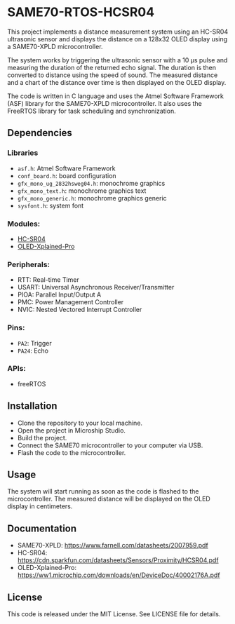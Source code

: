 # SAME70-RTOS-HCSR04
This project implements a distance measurement system using an HC-SR04 ultrasonic sensor and displays the distance on a 128x32 OLED display using a SAME70-XPLD microcontroller.

The system works by triggering the ultrasonic sensor with a 10 µs pulse and measuring the duration of the returned echo signal. The duration is then converted to distance using the speed of sound. The measured distance and a chart of the distance over time is then displayed on the OLED display.

The code is written in C language and uses the Atmel Software Framework (ASF) library for the SAME70-XPLD microcontroller. It also uses the FreeRTOS library for task scheduling and synchronization.

## Dependencies

### Libraries
- `asf.h`: Atmel Software Framework
- `conf_board.h`: board configuration
- `gfx_mono_ug_2832hsweg04.h`: monochrome graphics
- `gfx_mono_text.h`: monochrome graphics text
- `gfx_mono_generic.h`: monochrome graphics generic
- `sysfont.h`: system font

### Modules: 
- [HC-SR04](https://cdn.sparkfun.com/datasheets/Sensors/Proximity/HCSR04.pdf)
- [OLED-Xplained-Pro](https://ww1.microchip.com/downloads/en/DeviceDoc/40002176A.pdf)

### Peripherals:
- RTT: Real-time Timer
- USART: Universal Asynchronous Receiver/Transmitter
- PIOA: Parallel Input/Output A
- PMC: Power Management Controller
- NVIC: Nested Vectored Interrupt Controller
    
### Pins:
- `PA2`: Trigger
- `PA24`: Echo

### APIs:
- freeRTOS


## Installation
- Clone the repository to your local machine.
- Open the project in Microship Studio.
- Build the project.
- Connect the SAME70 microcontroller to your computer via USB.
- Flash the code to the microcontroller.

## Usage
The system will start running as soon as the code is flashed to the microcontroller. The measured distance will be displayed on the OLED display in centimeters.

## Documentation

- SAME70-XPLD: https://www.farnell.com/datasheets/2007959.pdf
- HC-SR04: https://cdn.sparkfun.com/datasheets/Sensors/Proximity/HCSR04.pdf
- OLED-Xplained-Pro: https://ww1.microchip.com/downloads/en/DeviceDoc/40002176A.pdf

## License
This code is released under the MIT License. See LICENSE file for details.
